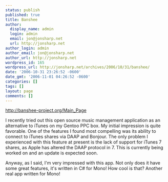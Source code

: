 ```yaml
---
status: publish
published: true
title: Banshee
author:
  display_name: admin
  login: admin
  email: jon@jonsharp.net
  url: http://jonsharp.net
author_login: admin
author_email: jon@jonsharp.net
author_url: http://jonsharp.net
wordpress_id: 165
wordpress_url: http://jonsharp.net/archives/2006/10/31/banshee/
date: '2006-10-31 23:26:52 -0600'
date_gmt: '2006-11-01 04:26:52 -0600'
categories: []
tags: []
layout: page
comments: []
---
```

http://banshee-project.org/Main_Page

I recently tried out this open source music management application as an alternative to iTunes on my Gentoo PPC box.  My initial impression is quite favorable.  One of the features I found most compelling was its ability to connect to iTunes shares via DAAP and Bonjour.  The only problem I experienced with this feature at present is the lack of support for iTunes 7 shares, as Apple has altered the DAAP protocol in 7.  This is currently being worked on and an update is expected soon.

Anyway, as I said, I'm very impressed with this app.  Not only does it have some great features, it's written in C# for Mono!  How cool is that?  Another real app written for Mono!
